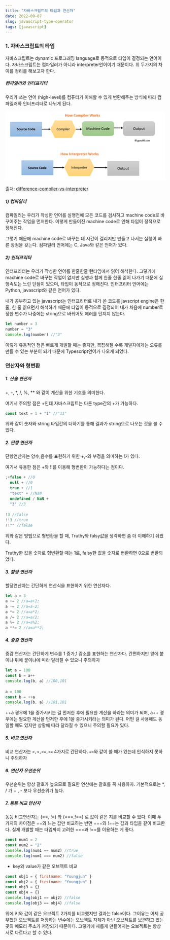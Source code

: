 ```yaml
---
title: "자바스크립트의 타입과 연산자"
date: 2022-09-07
slug: javascript-type-operator
tags: [javascript]
---
```


### 1. 자바스크립트의 타입

자바스크립트는 dynamic 프로그래밍 language로 동적으로 타입이 결정되는 언어이다. 자바스크립트는 컴파일러가 아니라 interpreter언어이기 때문이다. 위 두가지의 차이를 정리를 해보고자 한다.

##### 컴파일러와 인터프리터

우리가 쓰는 언어 (high-level)를 컴퓨터가 이해할 수 있게 변환해주는 방식에 따라 컴파일러와 인터프리터로 나뉘게 된다.

![컴파일러-인터프리터.png](..%2F2022-09-07-%EC%9E%90%EB%B0%94%EC%8A%A4%ED%8A%B8%EB%A6%BD%ED%8A%B8%EC%9D%98-%EB%91%90%EA%B0%80%EC%A7%80-%EB%B3%B5%EC%82%AC%EB%B0%A9%EB%B2%95%2F%EC%BB%B4%ED%8C%8C%EC%9D%BC%EB%9F%AC-%EC%9D%B8%ED%84%B0%ED%94%84%EB%A6%AC%ED%84%B0.png)

출처: [difference-compiler-vs-interpreter](https://www.guru99.com/difference-compiler-vs-interpreter.html)

##### 1) 컴파일러

컴파일러는 우리가 작성한 언어를 실행전에 모든 코드를 검사하고 machine code로 바꾸어주는 작업을 먼저한다. 이렇게 만들어진 machine code로 인해 타입이 정적으로 정해진다.

그렇기 때문에 machine code로 바꾸는 데 시간이 걸리지만 만들고 나서는 실행이 빠른 장점을 갖는다. 컴파일러 언어에는 C, Java와 같은 언어가 있다.

##### 2) 인터프리터

인터프리터는 우리가 작성한 언어를 한줄한줄 런타임에서 읽어 해석한다. 그렇기에 machine code로 바꾸는 작업이 없지만 실행과 함께 한줄 한줄 읽어 나가기 때문에 실행속도는 느린 단점이 있으며, 타입이 동적으로 정해진다.
인터프리터 언어에는 Python, javascript와 같은 언어가 있다.

내가 공부하고 있는 javascript는 인터프리터로 내가 쓴 코드를 javscript engine은 한 줄, 한 줄 읽으면서 해석하기 때문에
타입이 동적으로 결정되어 내가 처음에 number로 정한 변수가 나중에는 string으로 바뀌어도 에러를 던지지 않는다.

```javascript
let number = 3
number = "3"
console.log(number) //"3"
```

이렇게 유동적인 점은 빠르게 개발할 때는 좋지만, 복잡해질 수록 개발자에게는 오류를 만들 수 있는 부분이 되기 때문에 Typescript언어가 나오게 되었다.

### 연산자와 형변환

##### 1. 산술 연산자

+, -, \*, /, %, \*\* 와 같이 계산을 위한 기호를 의미한다.

여기서 주의할 점은 +인데 자바스크립트는 다른 type간의 +가 가능하다.

```javascript
const text = 1 + "1" //"11"
```

위와 같이 숫자와 string 타입간의 더하기를 통해 결과가 string으로 나오는 것을 볼 수 있다.

##### 2. 단항 연산자

단항연산자는 양수,음수를 표현하기 위한 +,-와 부정을 의미하는 !가 있다.

여기서 유용한 점은 +와 !!를 이용해 형변환이 가능하다는 점이다.

```javascript
;+false + //0
  null + //0
  true + //1
  "text" + //NaN
  undefined / NaN +
  "3" //3

!3 //false
!!3 //true
!!"" //false
```

위와 같은 방법으로 형변환을 할 때, Truthy와 falsy값을 생각하면 좀 더 이해하기 쉬웠다.

Truthy한 값을 숫자로 형변환할 때는 1로, falsy한 값을 숫자로 변환하면 0으로 변환되었다.

##### 3. 할당 연산자

할당연산자는 간단하게 연산식을 표현하기 위한 연산자다.

```javascript
let a = 3
a += 2 //a=a+2;
a -= 2 //a=a-2;
a *= 2 //a=a*2;
a /= 2 //a=a/2;
a %= 2 //a=a%2;
a **= 2 //a=a**2;
```

##### 4. 증감 연산자

증감 연산자는 간단하게 변수를 1 증가,1 감소를 표현하는 연산자다. 간편하지만 앞에 붙이냐 뒤에 붙이냐에 따라 달라질 수 있으니 주의하자

```javascript
let a = 100
const b = a++
console.log(b, a) //100,101

a = 100
const b = ++a
console.log(b, a) //101,101
```

++a 경우에 1을 증가시키는 걸 먼저한 후에 필요한 계산을 하라는 의미가 되며, a++ 경우에는 필요한 계산을 먼저한 후에 1을 증가시키라는 의미가 된다. 어떤 걸 사용해도 동일할 때도 있지만 상황에 따라 달라질 수 있으니 주의할 필요가 있다.

##### 5. 비교 연산자

비교 연산자는 `>,<,>=,<=` 4가지로 간단하다. `=<`와 같이 쓸 때가 있는데 인식하지 못하니 주의하자

##### 6. 연산자 우선순위

우선순위는 항상 괄호가 높으므로 필요한 연산에는 괄호를 꼭 사용하자. 기본적으로는 \*, / 가 + , - 보다 우선순위가 높다.

##### 7. 동등 비교 연산자

동등 비교연산자는 (==, !=) 와 (===,!==) 로 값이 같은 지를 비교할 수 있다. 이때 두가지의 차이점은 ==와 !=는 값만 비교하는 반면 ===와 !==는 값과 타입을 같이 비교한다. 실제 개발할 때는 타입까지 고려한 ===과 !==를 이용하는 게 좋다.

```javascript
const num1 = 2
const num2 = "2"
console.log(num1 == num2) //true
console.log(num1 === num2) //false
```

- key와 value가 같은 오브젝트 비교

```javascript
const obj1 = { firstname: "Youngjun" }
const obj2 = { firstname: "Youngjun" }
const obj3 = {}
const obj4 = {}
console.log(obj1 == obj2) //false
console.log(obj3 == obj4) //false
```

위에 키와 값이 같은 오브젝트 2가지를 비교했지만 결과는 false이다. 그이유는 어제 공부했던 오브젝트를 저장하는 변수에는 오브젝트 자체가 아닌 오브젝트를 보관하고 있는 곳의 메모리 주소가 저장되기 때문이다. 그렇기에 새롭게 만들어지는 오브젝트는 항상 서로 다르다고 할 수 있다.
